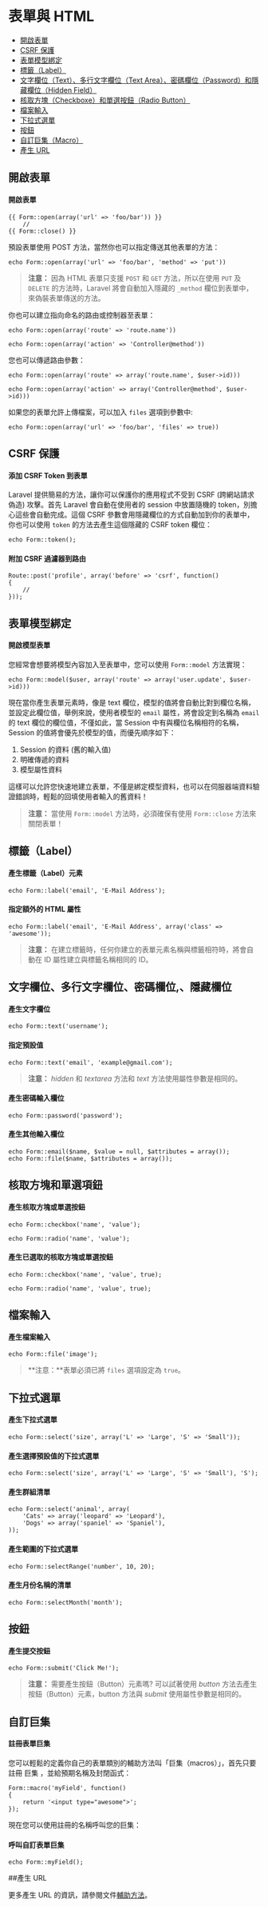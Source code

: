 # 表單與 HTML

- [開啟表單](#opening-a-form)
- [CSRF 保護](#csrf-protection)
- [表單模型綁定](#form-model-binding)
- [標籤（Label）](#labels)
- [文字欄位（Text）、多行文字欄位（Text Area）、密碼欄位（Password）和隱藏欄位（Hidden Field）](#text)
- [核取方塊（Checkboxe）和單選按鈕（Radio Button）](#checkboxes-and-radio-buttons)
- [檔案輸入](#file-input)
- [下拉式選單](#drop-down-lists)
- [按鈕](#buttons)
- [自訂巨集（Macro）](#custom-macros)
- [產生 URL](#generating-urls)

<a name="opening-a-form"></a>
## 開啟表單

#### 開啟表單

	{{ Form::open(array('url' => 'foo/bar')) }}
		//
	{{ Form::close() }}

預設表單使用 POST 方法，當然你也可以指定傳送其他表單的方法：

	echo Form::open(array('url' => 'foo/bar', 'method' => 'put'))

> **注意：** 因為 HTML 表單只支援 `POST` 和 `GET` 方法，所以在使用 `PUT` 及 `DELETE` 的方法時，Laravel 將會自動加入隱藏的 `_method` 欄位到表單中，來偽裝表單傳送的方法。

你也可以建立指向命名的路由或控制器至表單：

	echo Form::open(array('route' => 'route.name'))

	echo Form::open(array('action' => 'Controller@method'))

您也可以傳遞路由參數：

	echo Form::open(array('route' => array('route.name', $user->id)))

	echo Form::open(array('action' => array('Controller@method', $user->id)))

如果您的表單允許上傳檔案，可以加入 `files` 選項到參數中:

	echo Form::open(array('url' => 'foo/bar', 'files' => true))

<a name="csrf-protection"></a>
## CSRF 保護

#### 添加 CSRF Token 到表單

Laravel 提供簡易的方法，讓你可以保護你的應用程式不受到 CSRF (跨網站請求偽造) 攻擊。首先 Laravel 會自動在使用者的 session 中放置隨機的 token，別擔心這些會自動完成。這個 CSRF 參數會用隱藏欄位的方式自動加到你的表單中，你也可以使用 `token` 的方法去產生這個隱藏的 CSRF token 欄位：

	echo Form::token();

#### 附加 CSRF 過濾器到路由

	Route::post('profile', array('before' => 'csrf', function()
	{
		//
	}));

<a name="form-model-binding"></a>
## 表單模型綁定

#### 開啟模型表單

您經常會想要將模型內容加入至表單中，您可以使用 `Form::model` 方法實現：

	echo Form::model($user, array('route' => array('user.update', $user->id)))

現在當你產生表單元素時，像是 text 欄位，模型的值將會自動比對到欄位名稱，並設定此欄位值，舉例來說，使用者模型的 `email` 屬性，將會設定到名稱為 `email` 的 text 欄位的欄位值，不僅如此，當 Session 中有與欄位名稱相符的名稱， Session 的值將會優先於模型的值，而優先順序如下：

1. Session 的資料 (舊的輸入值)
2. 明確傳遞的資料
3. 模型屬性資料

這樣可以允許您快速地建立表單，不僅是綁定模型資料，也可以在伺服器端資料驗證錯誤時，輕鬆的回填使用者輸入的舊資料！

> **注意：** 當使用 `Form::model` 方法時，必須確保有使用 `Form::close` 方法來關閉表單！

<a name="labels"></a>
## 標籤（Label）

#### 產生標籤（Label）元素

	echo Form::label('email', 'E-Mail Address');

#### 指定額外的 HTML 屬性

	echo Form::label('email', 'E-Mail Address', array('class' => 'awesome'));

> **注意：** 在建立標籤時，任何你建立的表單元素名稱與標籤相符時，將會自動在 ID 屬性建立與標籤名稱相同的 ID。

<a name="text"></a>
## 文字欄位、多行文字欄位、密碼欄位,、隱藏欄位

#### 產生文字欄位

	echo Form::text('username');

#### 指定預設值

	echo Form::text('email', 'example@gmail.com');


> **注意：** *hidden* 和 *textarea* 方法和 *text* 方法使用屬性參數是相同的。

#### 產生密碼輸入欄位

	echo Form::password('password');

#### 產生其他輸入欄位

	echo Form::email($name, $value = null, $attributes = array());
	echo Form::file($name, $attributes = array());

<a name="checkboxes-and-radio-buttons"></a>
## 核取方塊和單選項鈕

#### 產生核取方塊或單選按鈕

	echo Form::checkbox('name', 'value');

	echo Form::radio('name', 'value');

#### 產生已選取的核取方塊或單選按鈕

	echo Form::checkbox('name', 'value', true);

	echo Form::radio('name', 'value', true);

<a name="file-input"></a>
## 檔案輸入

#### 產生檔案輸入

	echo Form::file('image');

> **注意：**表單必須已將 `files` 選項設定為 `true`。

<a name="drop-down-lists"></a>
## 下拉式選單

#### 產生下拉式選單

	echo Form::select('size', array('L' => 'Large', 'S' => 'Small'));

#### 產生選擇預設值的下拉式選單

	echo Form::select('size', array('L' => 'Large', 'S' => 'Small'), 'S');

#### 產生群組清單

	echo Form::select('animal', array(
		'Cats' => array('leopard' => 'Leopard'),
		'Dogs' => array('spaniel' => 'Spaniel'),
	));

#### 產生範圍的下拉式選單

    echo Form::selectRange('number', 10, 20);

#### 產生月份名稱的清單

    echo Form::selectMonth('month');

<a name="buttons"></a>
## 按鈕

#### 產生提交按鈕

	echo Form::submit('Click Me!');

> **注意：** 需要產生按鈕（Button）元素嗎? 可以試著使用 *button* 方法去產生按鈕（Button）元素，button 方法與 *submit* 使用屬性參數是相同的。

<a name="custom-macros"></a>
## 自訂巨集

#### 註冊表單巨集

您可以輕鬆的定義你自己的表單類別的輔助方法叫「巨集（macros）」，首先只要註冊 巨集 ，並給預期名稱及封閉函式：

	Form::macro('myField', function()
	{
		return '<input type="awesome">';
	});

現在您可以使用註冊的名稱呼叫您的巨集：

#### 呼叫自訂表單巨集

	echo Form::myField();


<a name="generating-urls"></a>
##產生 URL

更多產生 URL 的資訊，請參閱文件[輔助方法](/docs/helpers#urls)。
